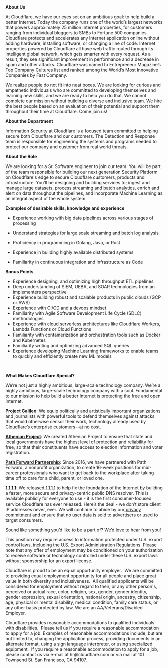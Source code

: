 <div class="content-intro">
	<div><strong>About Us</strong></div>
	<div>
		<p><span style="font-weight: 400;">At Cloudflare, we have our eyes set on an ambitious goal: to help build a better Internet. Today the company runs one of the world’s largest networks that powers approximately 25 million Internet properties, for customers ranging from individual bloggers to SMBs to Fortune 500 companies. Cloudflare protects and accelerates any Internet application online without adding hardware, installing software, or changing a line of code. Internet properties powered by Cloudflare all have web traffic routed through its intelligent global network, which gets smarter with every request. As a result, they see significant improvement in performance and a decrease in spam and other attacks. Cloudflare was named to Entrepreneur Magazine’s Top Company Cultures list and ranked among the World’s Most Innovative Companies by Fast Company.</span><span style="font-weight: 400;">&nbsp;</span></p>
		<p><span style="font-weight: 400;">We realize people do not fit into neat boxes. We are looking for curious and empathetic individuals who are committed to developing themselves and learning new skills, and we are ready to help you do that. We cannot complete our mission without building a diverse and inclusive team. We hire the best people based on an evaluation of their potential and support them throughout their time at Cloudflare. Come join us!&nbsp;</span></p>
	</div>
</div>
<p><strong>About the Department</strong></p>
<p><span style="font-weight: 400;">Information Security at Cloudflare is a focused team committed to helping secure both Cloudflare and our customers. The Detection and Response team is responsible for engineering the systems and programs needed to protect our company and customer from real world threats.</span></p>
<p><strong>About the Role</strong></p>
<p><span style="font-weight: 400;">We are looking for a Sr. Software engineer to join our team. You will be part of the team responsible for building our next generation Security Platform on Cloudflare's edge to secure Cloudflare customers, products and infrastructure. You’ll be designing and building services to; ingest and manage large datasets, process streaming and batch analytics, enrich and alert on data throughout the pipelines, and incorporate Machine Learning as an integral aspect of the whole system.</span></p>
<p><strong>Examples of desirable skills, knowledge and experience</strong></p>
<ul>
	<li>Experience working with big data pipelines across various stages of processing</li>
</ul>
<ul>
	<li><span style="font-weight: 400;">Understand strategies for large scale streaming and batch log analysis</span></li>
</ul>
<ul>
	<li><span style="font-weight: 400;">Proficiency in programming in Golang, Java, or Rust</span></li>
</ul>
<ul>
	<li><span style="font-weight: 400;">Experience in building highly available distributed systems</span></li>
</ul>
<ul>
	<li style="font-weight: 400;"><span style="font-weight: 400;">Familiarity in continuous integration and Infrastructure as Code</span></li>
</ul>
<p><strong>Bonus Points</strong></p>
<ul>
	<li><span style="font-weight: 400;">Experience designing, and optimizing high throughput ETL pipelines</span></li>
	<li><span style="font-weight: 400;">Deep understanding of SIEM, UEBA, and SOAR technologies from an implementers perspective</span></li>
	<li style="font-weight: 400;"><span style="font-weight: 400;">Experience building robust and scalable products in public clouds (GCP or AWS)</span></li>
	<li style="font-weight: 400;"><span style="font-weight: 400;">Experience with CI/CD and a devops mindset</span></li>
	<li style="font-weight: 400;"><span style="font-weight: 400;">Familiarity with Agile Software Development Life Cycle (SDLC) methodologies</span></li>
	<li style="font-weight: 400;"><span style="font-weight: 400;">Experience with cloud serverless architectures like Cloudflare Workers, Lambda Functions or Cloud Functions</span></li>
	<li style="font-weight: 400;"><span style="font-weight: 400;">Familiarity with containerization and orchestration tools such as Docker and Kubernetes</span></li>
	<li style="font-weight: 400;"><span style="font-weight: 400;">Familiarity writing and optimizing advanced SQL queries</span></li>
	<li style="font-weight: 400;"><span style="font-weight: 400;">Experience developing Machine Learning frameworks to enable teams to quickly and efficiently create new ML models</span></li>
</ul>
<p>&nbsp;</p>
<div class="content-conclusion">
	<p><strong>What Makes Cloudflare Special?</strong></p>
	<p><span style="font-weight: 400;">We’re not just a highly ambitious, large-scale technology company. We’re a highly ambitious, large-scale technology company with a soul. Fundamental to our mission to help build a better Internet is protecting the free and open Internet.</span></p>
	<p><a href="https://blog.cloudflare.com/protecting-free-expression-online/"><strong>Project Galileo</strong></a><span style="font-weight: 400;">: We equip politically and artistically important organizations and journalists with powerful tools to defend themselves against attacks that would otherwise censor their work, technology already used by Cloudflare’s enterprise customers--at no cost.</span></p>
	<p><strong><a href="https://www.cloudflare.com/athenian/">Athenian Project</a></strong><span style="font-weight: 400;">: We created Athenian Project to ensure that state and local governments have the highest level of protection and reliability for free, so that their constituents have access to election information and voter registration.</span></p>
	<p><a href="https://blog.cloudflare.com/tag/path-forward/"><strong>Path Forward Partnership</strong></a><span style="font-weight: 400;">: Since 2016, we have partnered with Path Forward, a nonprofit organization, to create 16-week positions for mid-career professionals who want to get back to the workplace after taking time off to care for a child, parent, or loved one.</span></p>
	<p><a href="https://1.1.1.1/"><strong>1.1.1.1</strong></a><span style="font-weight: 400;">: We released</span><a href="https://1.1.1.1/"> <span style="font-weight: 400;">1.1.1.1</span></a><span style="font-weight: 400;"> to help fix the foundation of the Internet by building a faster, more secure and privacy-centric public DNS resolver. This is available publicly for everyone to use - it is the first consumer-focused service Cloudflare has ever released. Here’s the deal - we don’t store client IP addresses never, ever. We will continue to abide by our</span><a href="https://developers.cloudflare.com/1.1.1.1/privacy/public-dns-resolver"> privacy commitment</a><span style="font-weight: 400;"> and ensure that no user data is sold to advertisers or used to target consumers.</span></p>
	<p><span style="font-weight: 400;">Sound like something you’d like to be a part of? We’d love to hear from you!</span></p>
	<p><span style="font-weight: 400;">This position may require access to information protected under U.S. export control laws, including the U.S. Export Administration Regulations. Please note that any offer of employment may be conditioned on your authorization to receive software or technology controlled under these U.S. export laws without sponsorship for an export license.</span></p>
	<p><span style="font-weight: 400;">Cloudflare is proud to be an equal opportunity employer. &nbsp;We are committed to providing equal employment opportunity for all people and place great value in both diversity and inclusiveness. &nbsp;All qualified applicants will be considered for employment without regard to their, or any other person's, perceived or actual</span> <span style="font-weight: 400;">race, color, religion, sex, gender, gender identity, gender expression, sexual orientation, national origin, ancestry, citizenship, age, physical or mental disability, medical condition, family care status, or any other basis protected by law. </span><span style="font-weight: 400;">We are an AA/Veterans/Disabled Employer.</span></p>
	<p><span style="font-weight: 400;">Cloudflare provides reasonable accommodations to qualified individuals with disabilities. &nbsp;Please tell us if you require a reasonable accommodation to apply for a job. Examples of reasonable accommodations include, but are not limited to, changing the application process, providing documents in an alternate format, using a sign language interpreter, or using specialized equipment. &nbsp;If you require a reasonable accommodation to apply for a job, please contact us via e-mail at </span><span style="font-weight: 400;">hr@cloudflare.com</span><span style="font-weight: 400;"> or via mail at 101 Townsend St. San Francisco, CA 94107.</span></p>
</div>